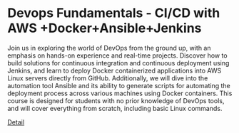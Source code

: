 # Devops Fundamentals - CI/CD with AWS +Docker+Ansible+Jenkins

Join us in exploring the world of DevOps from the ground up, with an emphasis on hands-on experience and real-time projects. Discover how to build solutions for continuous integration and continuous deployment using Jenkins, and learn to deploy Docker containerized applications into AWS Linux servers directly from GitHub. Additionally, we will dive into the automation tool Ansible and its ability to generate scripts for automating the deployment process across various machines using Docker containers. This course is designed for students with no prior knowledge of DevOps tools, and will cover everything from scratch, including basic Linux commands. 

[Detail](https://eduitfree.com/courses/devops-fundamentals-ci-cd-with-aws-docker-ansible-jenkins)